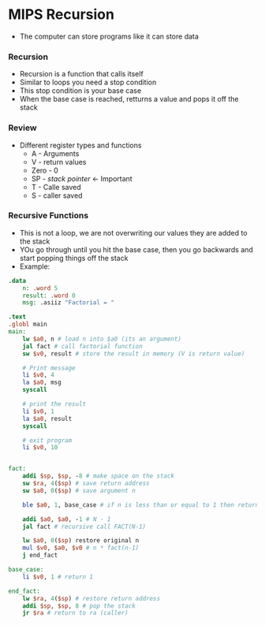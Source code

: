 # MIPS Recursion

* The computer can store programs like it can store data

### Recursion
* Recursion is a function that calls itself
* Similar to loops you need a stop condition
* This stop condition is your base case
* When the base case is reached, retturns a value and pops it off the stack

### Review
* Different register types and functions
	* A - Arguments
	* V - return values
	* Zero - 0
	* SP - *stack pointer* <- Important
	* T - Calle saved
	* S - caller saved

### Recursive Functions
* This is not a loop, we are not overwriting our values they are added to the stack
* YOu go through until you hit the base case, then you go backwards and start popping things off the stack
* Example:
```mips
.data
	n: .word 5
	result: .word 0
	msg: .asiiz "Factorial = "

.text
.globl main
main:
	lw $a0, n # load n into $a0 (its an argument)
	jal fact # call factorial function
	sw $v0, result # store the result in memory (V is return value)

	# Print message
	li $v0, 4
	la $a0, msg
	syscall

	# print the result
	li $v0, 1
	la $a0, result
	syscall

	# exit program
	li $v0, 10


fact:
	addi $sp, $sp, -8 # make space on the stack
	sw $ra, 4($sp) # save return address
	sw $a0, 0($sp) # save argument n

	ble $a0, 1, base_case # if n is less than or equal to 1 then return 1 ( jump to base case)

	addi $a0, $a0, -1 # N - 1
	jal fact # recursive call FACT(N-1)

	lw $a0, 0($sp) restore original n
	mul $v0, $a0, $v0 # n * fact(n-1)
	j end_fact 

base_case:
	li $v0, 1 # return 1

end_fact:
	lw $ra, 4($sp) # restore return address
	addi $sp, $sp, 8 # pop the stack
	jr $ra # return to ra (caller)
```




	
